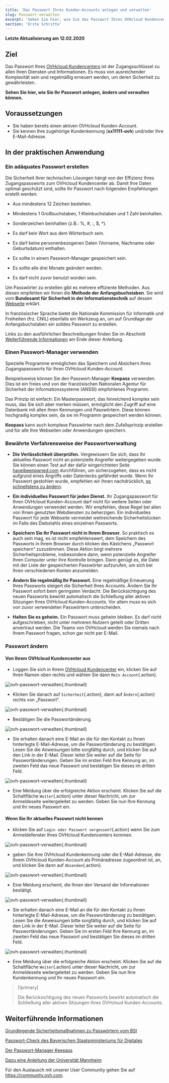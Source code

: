 ```yaml
---
title: 'Das Passwort Ihres Kunden-Accounts anlegen und verwalten'
slug: Passwort-verwalten
excerpt: 'Sehen Sie hier, wie Sie das Passwort Ihres OVHcloud Kundencenters anlegen, ändern und verwalten können'
section: 'Erste Schritte'
---
```


**Letzte Aktualisierung am 12.02.2020**

## Ziel

Das Passwort Ihres [OVHcloud Kundencenters](https://www.ovh.com/auth/?action=gotomanager&from=https://www.ovh.de/&ovhSubsidiary=de) ist der Zugangsschlüssel zu allen Ihren Diensten und Informationen. Es muss von ausreichender Komplexität sein und regelmäßig erneuert werden, um deren Sicherheit zu gewährleisten.

**Sehen Sie hier, wie Sie Ihr Passwort anlegen, ändern und verwalten können.**

## Voraussetzungen
- Sie haben bereits einen aktiven OVHcloud Kunden-Account.
- Sie kennen Ihre zugehörige Kundenkennung (**xx11111-ovh**) und/oder Ihre E-Mail-Adresse.

## In der praktischen Anwendung

### Ein adäquates Passwort erstellen

Die Sicherheit Ihrer technischen Lösungen hängt von der Effizienz Ihres Zugangspassworts zum OVHcloud Kundencenter ab. Damit Ihre Daten optimal geschützt sind, sollte Ihr Passwort nach folgenden Empfehlungen erstellt werden:

- Aus mindestens 12 Zeichen bestehen.

- Mindestens 1 Großbuchstaben, 1 Kleinbuchstaben und 1 Zahl beinhalten.

- Sonderzeichen beinhalten (z.B.: %, #, :, $, \*).

- Es darf kein Wort aus dem Wörterbuch sein.

- Es darf keine personenbezogenen Daten (Vorname, Nachname oder Geburtsdatum) enthalten.

- Es sollte in einem Passwort-Manager gespeichert sein.

- Es sollte alle drei Monate geändert werden.

- Es darf nicht zuvor benutzt worden sein.


Um Passwörter zu erstellen gibt es mehrere effiziente Methoden. Aus diesen empfehlen wir Ihnen die **Methode der Anfangsbuchstaben**. Sie wird vom **Bundesamt für Sicherheit in der Informationstechnik** auf dessen [Webseite](https://www.bsi-fuer-buerger.de/BSIFB/DE/Empfehlungen/Passwoerter/Umgang/umgang.html) erklärt.

In französischer Sprache bietet die Nationale Kommission für Informatik und Freiheiten (frz. CNIL) ebenfalls ein Werkzeug an, um auf Grundlage der Anfangsbuchstaben ein solides Passwort zu erstellen.

Links zu den ausführlichen Beschreibungen finden Sie im Abschnitt [Weiterführende Informationen](./#weiterfuhrende-informationen_2) am Ende dieser Anleitung.

### Einen Passwort-Manager verwenden 

Spezielle Programme ermöglichen das Speichern und Absichern Ihres Zugangspassworts für Ihren OVHcloud Kunden-Account.

Beispielsweise können Sie den Passwort-Manager **Keepass** verwenden. Dies ist ein freies und von der französischen Nationalen Agentur für Sicherheit der Informationssysteme (ANSSI) empfohlenes Programm.

Das Prinzip ist einfach: Ein Masterpasswort, das hinreichend komplex sein muss, das Sie sich aber merken müssen, ermöglicht den Zugriff auf eine Datenbank mit allen Ihren Kennungen und Passwörtern. Diese können hochgradig komplex sein, da sie im Programm gespeichert werden können.

**Keepass** kann auch komplexe Passwörter nach dem Zufallsprinzip erstellen und für alle Ihre Webseiten oder Anwendungen speichern.

### Bewährte Verfahrensweise der Passwortverwaltung

- **Die Verlässlichkeit überprüfen.** Vergewissern Sie sich, dass Ihr aktuelles Passwort nicht an potenzielle Angreifer weitergegeben wurde. Sie können einen Test auf der dafür eingerichteten Seite [haveibeenpwned.com](https://haveibeenpwned.com) durchführen, um sicherzugehen, dass es nicht aufgrund eines Angriffs oder Datenlecks gefährdet wurde.
Wenn Ihr Passwort gestohlen wurde, empfehlen wir Ihnen nachdrücklich, [es schnellstens zu ändern](./#passwort-andern).

- **Ein individuelles Passwort für jeden Dienst.** Ihr Zugangspasswort für Ihren OVHcloud Kunden-Account darf nicht für weitere Seiten oder Anwendungen verwendet werden. Wir empfehlen, diese Regel bei allen von Ihnen genutzten Webdiensten zu beherzigen. Ein individuelles Passwort für jede Webseite vermeidet weitreichende Sicherheitslücken im Falle des Diebstahls eines einzelnen Passworts.

- **Speichern Sie Ihr Passwort nicht in Ihrem Browser.** So praktisch es auch sein mag, es ist nicht empfehlenswert, dem Speichern des Passworts in Ihrem Browser durch klicken des Kästchens „Passwort speichern“ zuzustimmen. Diese Aktion birgt mehrere Sicherheitsprobleme, insbesondere dann, wenn potenzielle Angreifer Ihren Computer unter ihre Kontrolle bringen. Dann genügt es, die Datei mit der Liste der gespeicherten Passwörter aufzurufen, um sich bei Ihren verschiedenen Konten anzumelden. 

- **Ändern Sie regelmäßig Ihr Passwort.** Eine regelmäßige Erneuerung Ihres Passworts steigert die Sicherheit Ihres Accounts. Ändern Sie Ihr Passwort sofort beim geringsten Verdacht. Die Berücksichtigung des neuen Passworts bewirkt automatisch die Schließung aller aktiven Sitzungen Ihres OVHcloud Kunden-Accounts. Vor allem muss es sich von zuvor verwendeten Passwörtern unterscheiden.

- **Halten Sie es geheim.** Ein Passwort muss geheim bleiben. Es darf nicht aufgeschrieben, nicht unter mehreren Nutzern geteilt oder Dritten anvertraut werden. Die Teams von OVHcloud werden Sie niemals nach Ihrem Passwort fragen, schon gar nicht per E-Mail.

### Passwort ändern


#### Von Ihrem OVHcloud Kundencenter aus

- Loggen Sie sich in Ihrem [OVHcloud Kundencenter](https://www.ovh.com/auth/?action=gotomanager&from=https://www.ovh.de/&ovhSubsidiary=de) ein, klicken Sie auf Ihren Namen oben rechts und wählen Sie dann `Mein Account`{.action}.

![ovh-passwort-verwalten](images/account-password-modif-manager-step1.png){.thumbnail}

- Klicken Sie danach auf `Sicherheit`{.action}, dann auf `Ändern`{.action} rechts von „Passwort“.

![ovh-passwort-verwalten](images/account-password-modif-manager-step2.png){.thumbnail}

- Bestätigen Sie die Passwortänderung.

![ovh-passwort-verwalten](images/account-password-modif-manager-step3.png){.thumbnail}

- Sie erhalten danach eine E-Mail an die für den Kontakt zu Ihnen hinterlegte E-Mail-Adresse, um die Passwortänderung zu bestätigen. Lesen Sie die Anweisungen bitte sorgfältig durch, und klicken Sie auf den Link in der E-Mail. Dieser leitet Sie weiter auf die Seite für Passwortänderungen. Geben Sie im ersten Feld Ihre Kennung an, im zweiten Feld das neue Passwort und bestätigen Sie dieses im dritten Feld.

![ovh-passwort-verwalten](images/account-password-modif-manager-step4.png){.thumbnail}

- Eine Meldung über die erfolgreiche Aktion erscheint. Klicken Sie auf die Schaltfläche `Weiter`{.action} unter dieser Nachricht, um zur Anmeldeseite weitergeleitet zu werden. Geben Sie nun Ihre Kennung und Ihr neues Passwort ein.


#### Wenn Sie Ihr aktuelles Passwort nicht kennen 

- klicken Sie auf `Login oder Passwort vergessen?`{.action} wenn Sie zum Anmeldefenster Ihres OVHcloud Kundencenters kommen.

![ovh-passwort-verwalten](images/account-password-modif-forgotten-step1.png){.thumbnail}

- geben Sie Ihre OVHcloud Kundenkennung oder die E-Mail-Adresse, die Ihrem OVHcloud Kunden-Account als Primäradresse zugeordnet ist, an, und klicken Sie dann auf `Absenden`{.action}. 

![ovh-passwort-verwalten](images/account-password-modif-forgotten-step2.png){.thumbnail}

- Eine Meldung erscheint, die Ihnen den Versand der Informationen bestätigt.

![ovh-passwort-verwalten](images/account-password-modif-forgotten-step3.png){.thumbnail}

- Sie erhalten danach eine E-Mail an die für den Kontakt zu Ihnen hinterlegte E-Mail-Adresse, um die Passwortänderung zu bestätigen. Lesen Sie die Anweisungen bitte sorgfältig durch, und klicken Sie auf den Link in der E-Mail. Dieser leitet Sie weiter auf die Seite für Passwortänderungen. Geben Sie im ersten Feld Ihre Kennung an, im zweiten Feld das neue Passwort und bestätigen Sie dieses im dritten Feld.

![ovh-passwort-verwalten](images/account-password-modif-manager-step4.png){.thumbnail}

- Eine Meldung über die erfolgreiche Aktion erscheint. Klicken Sie auf die Schaltfläche `Weiter`{.action} unter dieser Nachricht, um zur Anmeldeseite weitergeleitet zu werden. Geben Sie nun Ihre Kundenkennung und Ihr neues Passwort ein.

> [!primary]
> 
> Die Berücksichtigung des neuen Passworts bewirkt automatisch die Schließung aller aktiven Sitzungen Ihres OVHcloud Kunden-Accounts.
> 

## Weiterführende Informationen

[Grundlegende Sicherheitsmaßnahmen zu Passwörtern vom BSI](https://www.bsi-fuer-buerger.de/BSIFB/DE/Empfehlungen/Passwoerter/passwoerter_node.html)

[Passwort-Check des Bayerischen Staatsministeriums für Digitales](https://www.stmd.bayern.de/service/passwort-check/)

[Der Passwort-Manager Keepass](https://keepass.info/)

[Dazu eine Anleitung der Universität Mannheim](https://www.uni-mannheim.de/informationssicherheit/infomaterial/anleitung-keepass/#c132623)

Für den Austausch mit unserer User Community gehen Sie auf <https://community.ovh.com>.